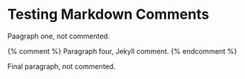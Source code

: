 # Testing Markdown Comments

Paagraph one, not commented.

<!--
Paragraph two, inside standard HTML comment tags.
-->

[comment]: <> (Paragraph three, abused link labels with angled brackets.)

[comment]: # (Paragraph three, abused link labels with hash.)

{% comment %}
Paragraph four, Jekyll comment.
{% endcomment %}

Final paragraph, not commented.
